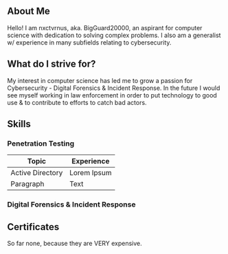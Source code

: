 ## About Me

Hello! I am nxctvrnus, aka. BigGuard20000, an aspirant for computer science with dedication to solving complex problems. I also am a generalist w/ experience in many subfields relating to cybersecurity.

## What do I strive for?

My interest in computer science has led me to grow a passion for Cybersecurity - Digital Forensics & Incident Response. In the future I would see myself working in law enforcement in order to put technology to good use & to contribute to efforts to catch bad actors.

## Skills
### Penetration Testing
| Topic      | Experience |
| ----------- | ----------- |
| Active Directory      |  Lorem Ipsum       |
| Paragraph   | Text        |

### Digital Forensics & Incident Response

## Certificates
So far none, because they are VERY expensive.
